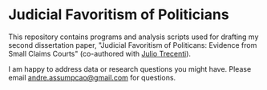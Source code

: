 # Judicial Favoritism of Politicians

This repository contains programs and analysis scripts used for drafting my second dissertation paper, "Judicial Favoritism of Politicans: Evidence from Small Claims Courts" (co-authored with [Julio Trecenti](https://github.com/jtrecenti)). 

I am happy to address data or research questions you might have. Please email andre.assumpcao@gmail.com for questions.

